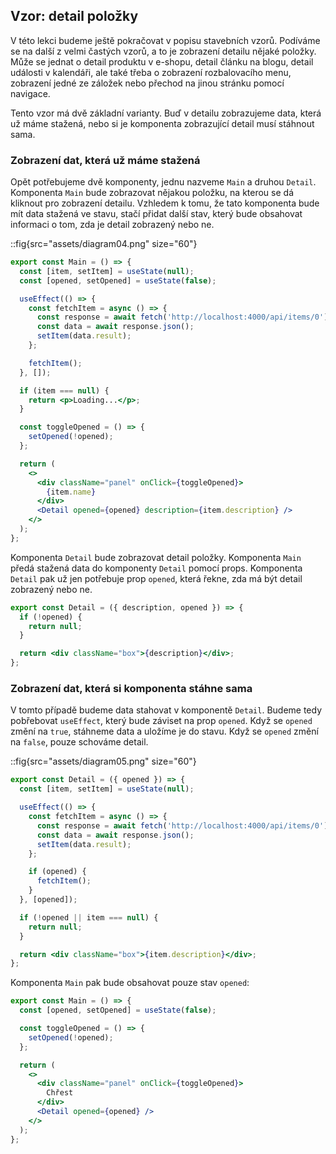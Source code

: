 ## Vzor: detail položky

V této lekci budeme ještě pokračovat v popisu stavebních vzorů. Podíváme se na další z velmi častých vzorů, a to je zobrazení detailu nějaké položky. Může se jednat o detail produktu v e-shopu, detail článku na blogu, detail události v kalendáři, ale také třeba o zobrazení rozbalovacího menu, zobrazení jedné ze záložek nebo přechod na jinou stránku pomocí navigace.

Tento vzor má dvě základní varianty. Buď v detailu zobrazujeme data, která už máme stažená, nebo si je komponenta zobrazující detail musí stáhnout sama.

### Zobrazení dat, která už máme stažená

Opět potřebujeme dvě komponenty, jednu nazveme `Main` a druhou `Detail`. Komponenta `Main` bude zobrazovat nějakou položku, na kterou se dá kliknout pro zobrazení detailu. Vzhledem k tomu, že tato komponenta bude mít data stažená ve stavu, stačí přidat další stav, který bude obsahovat informaci o tom, zda je detail zobrazený nebo ne.

::fig{src="assets/diagram04.png" size="60"}

```jsx
export const Main = () => {
  const [item, setItem] = useState(null);
  const [opened, setOpened] = useState(false);

  useEffect(() => {
    const fetchItem = async () => {
      const response = await fetch('http://localhost:4000/api/items/0');
      const data = await response.json();
      setItem(data.result);
    };

    fetchItem();
  }, []);

  if (item === null) {
    return <p>Loading...</p>;
  }

  const toggleOpened = () => {
    setOpened(!opened);
  };

  return (
    <>
      <div className="panel" onClick={toggleOpened}>
        {item.name}
      </div>
      <Detail opened={opened} description={item.description} />
    </>
  );
};
```

Komponenta `Detail` bude zobrazovat detail položky. Komponenta `Main` předá stažená data do komponenty `Detail` pomocí props. Komponenta `Detail` pak už jen potřebuje prop `opened`, která řekne, zda má být detail zobrazený nebo ne.

```jsx
export const Detail = ({ description, opened }) => {
  if (!opened) {
    return null;
  }

  return <div className="box">{description}</div>;
};
```

### Zobrazení dat, která si komponenta stáhne sama

V tomto případě budeme data stahovat v komponentě `Detail`. Budeme tedy pobřebovat `useEffect`, který bude záviset na prop `opened`. Když se `opened` změní na `true`, stáhneme data a uložíme je do stavu. Když se `opened` změní na `false`, pouze schováme detail.

::fig{src="assets/diagram05.png" size="60"}

```jsx
export const Detail = ({ opened }) => {
  const [item, setItem] = useState(null);

  useEffect(() => {
    const fetchItem = async () => {
      const response = await fetch('http://localhost:4000/api/items/0');
      const data = await response.json();
      setItem(data.result);
    };

    if (opened) {
      fetchItem();
    }
  }, [opened]);

  if (!opened || item === null) {
    return null;
  }

  return <div className="box">{item.description}</div>;
};
```

Komponenta `Main` pak bude obsahovat pouze stav `opened`:

```jsx
export const Main = () => {
  const [opened, setOpened] = useState(false);

  const toggleOpened = () => {
    setOpened(!opened);
  };

  return (
    <>
      <div className="panel" onClick={toggleOpened}>
        Chřest
      </div>
      <Detail opened={opened} />
    </>
  );
};
```

